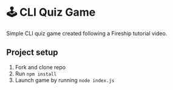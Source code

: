 # 🕹 CLI Quiz Game

Simple CLI quiz game created following a Fireship tutorial video.

## Project setup
1. Fork and clone repo
2. Run `npm install`
3. Launch game by running `node index.js`
